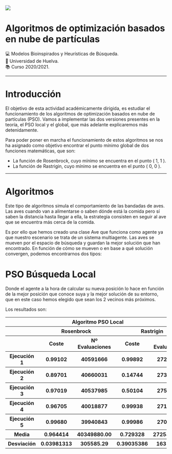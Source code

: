 <img src="imagenes/1.tiff"/>

# Algoritmos de optimización basados en nube de partículas
:computer: Modelos Bioinspirados y Heurísticas de Búsqueda.  
:school: Universidad de Huelva.  
:books: Curso 2020/2021.

___

# Introducción
El objetivo de esta actividad académicamente dirigida, es estudiar el funcionamiento de los algoritmos de optimización basados en nube de partículas (PSO). Vamos a implementar las dos versiones presentes en la teoría, el PSO local y el global, que más adelante explicaremos más detenidamente.

Para poder poner en marcha el funcionamiento de estos algoritmos se nos ha asignado como objetivo encontrar el punto mínimo global de dos funciones matemáticas, que son:
- La función de Rosenbrock, cuyo mínimo se encuentra en el punto ( 1, 1 ).
- La función de Rastrigin, cuyo mínimo se encuentra en el punto ( 0, 0 ).

___

# Algoritmos
Este tipo de algoritmos simula el comportamiento de las bandadas de aves. Las aves cuando van a alimentarse o saben dónde está la comida pero sí saben la distancia hasta llegar a ella, la estrategia consisten en seguir al ave que se encuentra más cerca de la comida.

Es por ello que hemos creado una clase Ave que funciona como agente ya que nuestro escenario se trata de un sistema multiagente. Las aves se mueven por el espacio de búsqueda y guardan la mejor solución que han encontrado. En función de cómo se mueven o en base a qué solución convergen, podemos encontrarnos dos tipos:

# PSO Búsqueda Local
Donde el agente a la hora de calcular su nueva posición lo hace en función de la mejor posición que conoce suya y la mejor solución de su entorno, que en este caso hemos elegido que sean los 2 vecinos más próximos.

Los resultados son:

<table style="width:100%">
    <tr>
        <th colspan='5'> Algoritmo PSO Local</th>
    </tr>
    <tr>
        <th></th>
        <th colspan='2'>Rosenbrock</th>
        <th colspan='2'>Rastrigin</th>
    </tr>
    <tr>
        <th></th>
        <th>Coste</th>
        <th>Nº Evaluaciones</th>
        <th>Coste</th>
        <th>Nº Evaluaciones</th>
    </tr>
    <tr>
        <th>Ejecución 1</th>
        <th>0.99102</th>
        <th>40591666</th>
        <th>0.99892</th>
        <th>27243802</th>
    </tr>
    <tr>
        <th>Ejecución 2</th>
        <th>0.89701</th>
        <th>40660031</th>
        <th>0.14744</th>
        <th>27336128</th>
    </tr>
    <tr>
        <th>Ejecución 3</th>
        <th>0.97019</th>
        <th>40537985</th>
        <th>0.50104</th>
        <th>27517422</th>
    </tr>
    <tr>
        <th>Ejecución 4</th>
        <th>0.96705</th>
        <th>40018877</th>
        <th>0.99938</th>
        <th>27117650</th>
    </tr>
    <tr>
        <th>Ejecución 5</th>
        <th>0.99680</th>
        <th>39940843</th>
        <th>0.99986</th>
        <th>27056116</th>
    </tr>
    <tr>
        <th>Media</th>
        <th>0.964414</th>
        <th>40349880.00</th>
        <th>0.729328</th>
        <th>27254223.00</th>
    </tr>
    <tr>
        <th>Desviación</th>
        <th>0.03981313</th>
        <th>305585.29</th>
        <th>0.39035386</th>
        <th>163700.52</th>
    </tr>
</table>